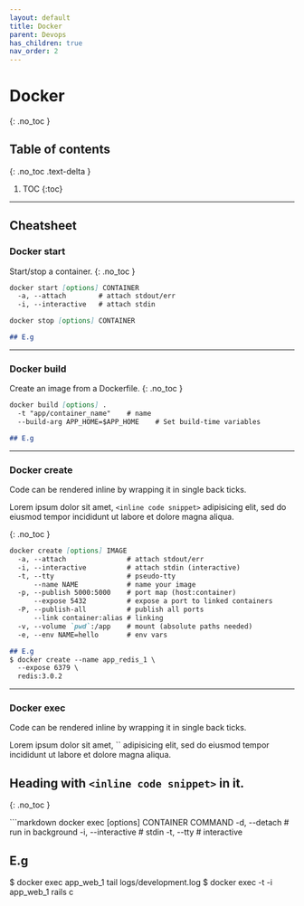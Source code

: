 ```yaml
---
layout: default
title: Docker
parent: Devops
has_children: true
nav_order: 2
---
```


# Docker
{: .no_toc }

## Table of contents
{: .no_toc .text-delta }

1. TOC
{:toc}



---
## Cheatsheet

### Docker start
Start/stop a container.
{: .no_toc }

```markdown
docker start [options] CONTAINER
  -a, --attach        # attach stdout/err
  -i, --interactive   # attach stdin

docker stop [options] CONTAINER

## E.g
```

---
### Docker build
Create an image from a Dockerfile.
{: .no_toc }

```markdown
docker build [options] .
  -t "app/container_name"    # name
  --build-arg APP_HOME=$APP_HOME    # Set build-time variables

## E.g
```
---

### Docker create

Code can be rendered inline by wrapping it in single back ticks.

Lorem ipsum dolor sit amet, `<inline code snippet>` adipisicing elit, sed do eiusmod tempor incididunt ut labore et dolore magna aliqua.

{: .no_toc }

```markdown
docker create [options] IMAGE
  -a, --attach               # attach stdout/err
  -i, --interactive          # attach stdin (interactive)
  -t, --tty                  # pseudo-tty
      --name NAME            # name your image
  -p, --publish 5000:5000    # port map (host:container)
      --expose 5432          # expose a port to linked containers
  -P, --publish-all          # publish all ports
      --link container:alias # linking
  -v, --volume `pwd`:/app    # mount (absolute paths needed)
  -e, --env NAME=hello       # env vars

## E.g
$ docker create --name app_redis_1 \
  --expose 6379 \
  redis:3.0.2
```

---

### Docker exec

Code can be rendered inline by wrapping it in single back ticks.

<div class="code-example" markdown="1">
Lorem ipsum dolor sit amet, `<inline code snippet>` adipisicing elit, sed do eiusmod tempor incididunt ut labore et dolore magna aliqua.

## Heading with `<inline code snippet>` in it.
{: .no_toc }
</div>
```markdown
docker exec [options] CONTAINER COMMAND
  -d, --detach        # run in background
  -i, --interactive   # stdin
  -t, --tty           # interactive

## E.g
$ docker exec app_web_1 tail logs/development.log
$ docker exec -t -i app_web_1 rails c
```
